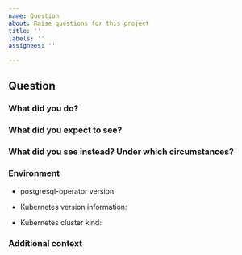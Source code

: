 ```yaml
---
name: Question
about: Raise questions for this project
title: ''
labels: ''
assignees: ''

---
```


## Question

### What did you do?
<!--- A clear and concise description of the steps you took. -->

### What did you expect to see?
<!--- A clear and concise description of what you expected to happen. -->

### What did you see instead? Under which circumstances?
<!--- A clear and concise description of what you saw instead of. -->


### Environment
* postgresql-operator version:

<!--- Insert postgresql-operator release or Git SHA here. -->

* Kubernetes version information:

<!--- Insert the output of `kubectl version` here -->

* Kubernetes cluster kind: 

### Additional context
<!--- Add any other context about the question here. -->
